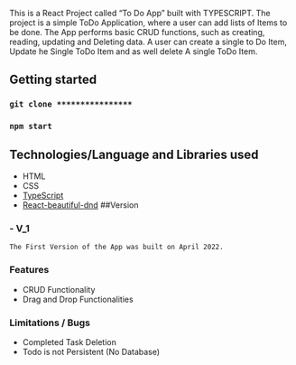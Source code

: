This is a React Project called “To Do App” built with TYPESCRIPT. The project is a simple ToDo Application, where a user can add lists of Items to be done. The App performs basic CRUD functions, such as creating, reading, updating and Deleting data. A user can create a single to Do Item, Update he Single ToDo Item and as well delete A single ToDo Item.

## Getting started
### `git clone ****************` 
### `npm start`
## Technologies/Language and Libraries used
-	HTML
-	CSS
-	[TypeScript]( https://www.typescriptlang.org/)
-	[React-beautiful-dnd](https://www.npmjs.com/package/react-beautiful-dnd) 
##Version 
### - V_1
	The First Version of the App was built on April 2022.
###	Features 
-	CRUD Functionality
-	Drag and Drop Functionalities
### 	Limitations / Bugs
-	Completed Task Deletion
-	Todo is not Persistent (No Database)
